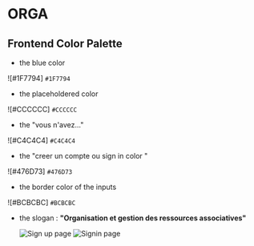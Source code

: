 # ORGA
## Frontend Color Palette 
* the blue color

![#1F7794] `#1F7794`

* the placeholdered color 

![#CCCCCC]  `#CCCCCC`

* the "vous n'avez..." 

![#C4C4C4]  `#C4C4C4`

* the "creer un compte ou sign in color " 

![#476D73]  `#476D73`

* the border color of the inputs 

![#BCBCBC]  `#BCBCBC`


* the slogan : **"Organisation  et gestion des ressources associatives"**

  ![Sign up page](https://github.com/Y0srgh/ORGA/assets/123276556/6277d439-6eef-4a87-9c63-4b29dbb4d6c7)
![Signin page](https://github.com/Y0srgh/ORGA/assets/123276556/a97d5b8b-305d-4e13-b70f-eaee701c70fa)
